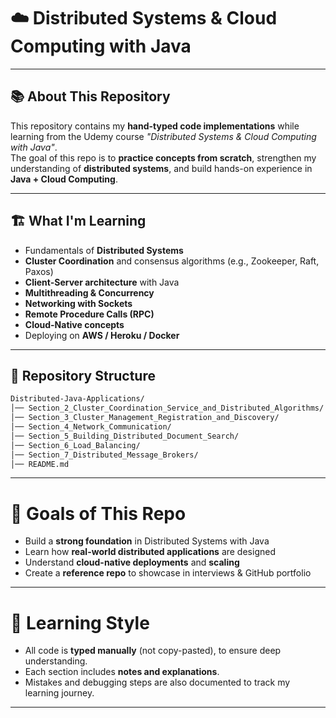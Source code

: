 # ☁️ Distributed Systems & Cloud Computing with Java

---

## 📚 About This Repository

This repository contains my **hand-typed code implementations** while learning from the Udemy course *"Distributed Systems & Cloud Computing with Java"*.  
The goal of this repo is to **practice concepts from scratch**, strengthen my understanding of **distributed systems**, and build hands-on experience in **Java + Cloud Computing**.

---

## 🏗️ What I'm Learning

- Fundamentals of **Distributed Systems**
- **Cluster Coordination** and consensus algorithms (e.g., Zookeeper, Raft, Paxos)
- **Client-Server architecture** with Java
- **Multithreading & Concurrency**
- **Networking with Sockets**
- **Remote Procedure Calls (RPC)**
- **Cloud-Native concepts**
- Deploying on **AWS / Heroku / Docker**

---

## 📂 Repository Structure

```bash
Distributed-Java-Applications/
│── Section_2_Cluster_Coordination_Service_and_Distributed_Algorithms/
│── Section_3_Cluster_Management_Registration_and_Discovery/
│── Section_4_Network_Communication/
│── Section_5_Building_Distributed_Document_Search/
│── Section_6_Load_Balancing/
│── Section_7_Distributed_Message_Brokers/
│── README.md
```

---

# 🎯 Goals of This Repo

- Build a **strong foundation** in Distributed Systems with Java  
- Learn how **real-world distributed applications** are designed  
- Understand **cloud-native deployments** and **scaling**  
- Create a **reference repo** to showcase in interviews & GitHub portfolio  

---

# 🧠 Learning Style

- All code is **typed manually** (not copy-pasted), to ensure deep understanding.  
- Each section includes **notes and explanations**.  
- Mistakes and debugging steps are also documented to track my learning journey.  

---
